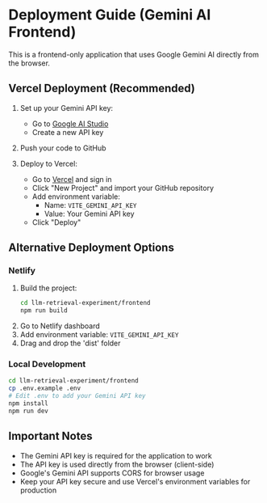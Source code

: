 # Deployment Guide (Gemini AI Frontend)

This is a frontend-only application that uses Google Gemini AI directly from the browser.

## Vercel Deployment (Recommended)

1. Set up your Gemini API key:
   - Go to [Google AI Studio](https://makersuite.google.com/app/apikey)
   - Create a new API key

2. Push your code to GitHub

3. Deploy to Vercel:
   - Go to [Vercel](https://vercel.com) and sign in
   - Click "New Project" and import your GitHub repository
   - Add environment variable:
     - Name: `VITE_GEMINI_API_KEY`
     - Value: Your Gemini API key
   - Click "Deploy"

## Alternative Deployment Options

### Netlify
1. Build the project:
   ```bash
   cd llm-retrieval-experiment/frontend
   npm run build
   ```
2. Go to Netlify dashboard
3. Add environment variable: `VITE_GEMINI_API_KEY`
4. Drag and drop the 'dist' folder

### Local Development
```bash
cd llm-retrieval-experiment/frontend
cp .env.example .env
# Edit .env to add your Gemini API key
npm install
npm run dev
```

## Important Notes

- The Gemini API key is required for the application to work
- The API key is used directly from the browser (client-side)
- Google's Gemini API supports CORS for browser usage
- Keep your API key secure and use Vercel's environment variables for production